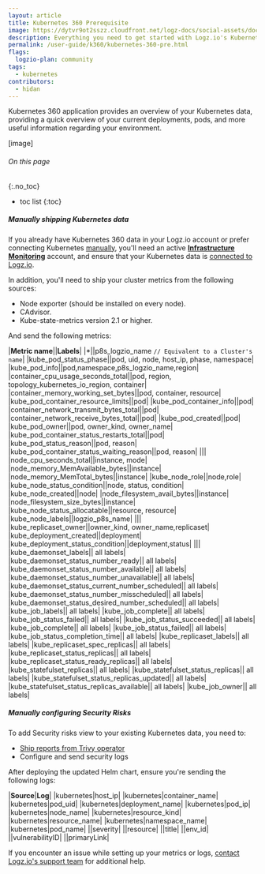 ```yaml
---
layout: article
title: Kubernetes 360 Prerequisite
image: https://dytvr9ot2sszz.cloudfront.net/logz-docs/social-assets/docs-social.jpg
description: Everything you need to get started with Logz.io's Kubernetes 360
permalink: /user-guide/k360/kubernetes-360-pre.html
flags:
  logzio-plan: community
tags:
  - kubernetes
contributors:
  - hidan
---
```



<!-- #### Meet your dashboard

Your Kubernetes 360 dashboard includes an overview of your clusters and deployments' current status.

![K360 Overview](https://dytvr9ot2sszz.cloudfront.net/logz-docs/k360/k360-overview.png) -->

Kubernetes 360 application provides an overview of your Kubernetes data, providing a quick overview of your current deployments, pods, and more useful information regarding your environment.

[image]


###### On this page
{:.no_toc}

* toc list
{:toc}



##### Manually shipping Kubernetes data


If you already have Kubernetes 360 data in your Logz.io account or prefer connecting Kubernetes [manually](https://app.logz.io/#/dashboard/send-your-data/collection?tag=all&collection=prometheus-sources), you'll need an active **[Infrastructure Monitoring](https://app.logz.io/#/dashboard/metrics)** account, and ensure that your Kubernetes data is [connected to Logz.io](https://app.logz.io/#/dashboard/send-your-data/agent/new).

In addition, you'll need to ship your cluster metrics from the following sources:

* Node exporter (should be installed on every node).
* CAdvisor.
* Kube-state-metrics version 2.1 or higher.

And send the following metrics:

|**Metric name**||**Labels**|
|*||p8s_logzio_name `// Equivalent to a Cluster's name`|
|kube_pod_status_phase||pod, uid, node, host_ip, phase, namespace|
|kube_pod_info||pod,namespace,p8s_logzio_name,region|
|container_cpu_usage_seconds_total||pod, region, topology_kubernetes_io_region, container|
|container_memory_working_set_bytes||pod, container, resource|
|kube_pod_container_resource_limits||pod|
|kube_pod_container_info||pod|
|container_network_transmit_bytes_total||pod|
|container_network_receive_bytes_total||pod|
|kube_pod_created||pod|
|kube_pod_owner||pod, owner_kind, owner_name|
|kube_pod_container_status_restarts_total||pod|
|kube_pod_status_reason||pod, reason|
|kube_pod_container_status_waiting_reason||pod, reason|
|||
|node_cpu_seconds_total||instance, mode|
|node_memory_MemAvailable_bytes||instance|
|node_memory_MemTotal_bytes||instance|
|kube_node_role||node,role|
|kube_node_status_condition||node, status, condition|
|kube_node_created||node|
|node_filesystem_avail_bytes||instance|
|node_filesystem_size_bytes||instance|
|kube_node_status_allocatable||resource, resource|
|kube_node_labels||logzio_p8s_name|
|||
|kube_replicaset_owner||owner_kind, owner_name,replicaset|
|kube_deployment_created||deployment|
|kube_deployment_status_condition||deployment,status|
|||
|kube_daemonset_labels|| all labels|
|kube_daemonset_status_number_ready|| all labels|
|kube_daemonset_status_number_available|| all labels|
|kube_daemonset_status_number_unavailable|| all labels|
|kube_daemonset_status_current_number_scheduled|| all labels|
|kube_daemonset_status_number_misscheduled|| all labels|
|kube_daemonset_status_desired_number_scheduled|| all labels|
|kube_job_labels|| all labels|
|kube_job_complete|| all labels|
|kube_job_status_failed|| all labels|
|kube_job_status_succeeded|| all labels|
|kube_job_complete|| all labels|
|kube_job_status_failed|| all labels|
|kube_job_status_completion_time|| all labels|
|kube_replicaset_labels|| all labels|
|kube_replicaset_spec_replicas|| all labels|
|kube_replicaset_status_replicas|| all labels|
|kube_replicaset_status_ready_replicas|| all labels|
|kube_statefulset_replicas|| all labels|
|kube_statefulset_status_replicas|| all labels|
|kube_statefulset_status_replicas_updated|| all labels|
|kube_statefulset_status_replicas_available|| all labels|
|kube_job_owner|| all labels|


##### Manually configuring Security Risks

To add Security risks view to your existing Kubernetes data, you need to:

* [Ship reports from Trivy operator](/shipping/log-sources/trivy.html)
* Configure and send security logs

After deploying the updated Helm chart, ensure you're sending the following logs:

|**Source**|**Log**|
|kubernetes|host_ip|
|kubernetes|container_name|
|kubernetes|pod_uid|
|kubernetes|deployment_name|
|kubernetes|pod_ip|
|kubernetes|node_name|
|kubernetes|resource_kind|
|kubernetes|resource_name|
|kubernetes|namespace_name|
|kubernetes|pod_name|
||severity|
||resource|
||title|
||env_id|
||vulnerabilityID|
||primaryLink|


If you encounter an issue while setting up your metrics or logs, [contact Logz.io's support team](mailto:help@logz.io) for additional help.